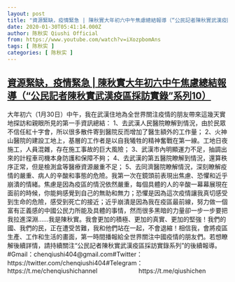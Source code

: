 ```yaml
---
layout: post
title: "資源緊缺，疫情緊急 | 陳秋實大年初六中午焦慮總結報導（“公民記者陳秋實武漢疫區採訪實錄”系列10）"
date: 2020-01-30T05:41:14.000Z
author: 陈秋实 Qiushi Official
from: https://www.youtube.com/watch?v=iXozpbomAns
tags: [ 陈秋实 ]
categories: [ 陈秋实 ]
---
```

<!--1580362874000-->
[資源緊缺，疫情緊急 | 陳秋實大年初六中午焦慮總結報導（“公民記者陳秋實武漢疫區採訪實錄”系列10）](https://www.youtube.com/watch?v=iXozpbomAns)
------

<div>
大年初六（1月30日）中午，我在武漢住地為全世界關注疫情的朋友帶來這幾天實地探訪和親眼所見的第一手資訊總結： 1、去武漢人民醫院瞭解到情況，由於民眾不信任紅十字會，所以很多散件寄到醫院反而增加了醫生額外的工作量； 2、火神山醫院的建設工地上，基層的工作者是以自我犧牲的精神奮戰在第一線。工地日夜施工，人員混雜，存在施工事故的巨大風險； 3、武漢市內明顯運力不足，抽調出來的計程車司機本身防護和保障不夠； 4、去武漢的第五醫院瞭解到情況，還算秩序正常，但是檢測盒等醫療資源嚴重不足； 5、去同濟醫院瞭解情況，深刻瞭解疫情的嚴重、病人的辛酸和事態的危險。我第一次在鏡頭前表現出焦慮、恐懼和近乎崩潰的情緒。焦慮是因為疫區的情況依然嚴重，每個具體的人的辛酸一幕幕展現在面前的時候，你能夠感覺到自己的無助和無力；恐懼是因為這次疫情讓我真切感受到生命的危險，感受到死亡的接近；近乎崩潰是因為我在疫區最前線，努力做一個富有正義感的中國公民力所能及具體的事情，然而很多黑暗的力量卻一步一步要把我拉進深淵……我是陳秋實。我會更加的積極、更加的真實、更加的堅強！我們的國、我們的民，正在遭受苦難，我和他們站在一起，不會退縮！相信我，會將疫區生產、工作和生活的畫面，第一時間播報給全世界關注中國疫情的朋友們。若想瞭解後續詳情，請持續關注“公民記者陳秋實武漢疫區採訪實錄系列”的後續報導。#Gmail：chenqiushi404@gmail.com#Twitter：https://twitter.com/chenqiushi404#Telegram：https://t.me/chenqiushichannel                        https://t.me/qiushichen
</div>
